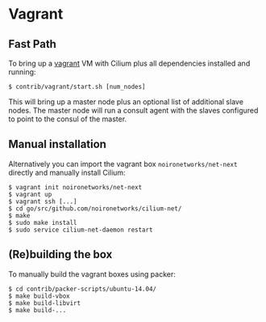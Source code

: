 # Vagrant

## Fast Path

To bring up a [vagrant](https://www.vagrantup.com/) VM with Cilium
plus all dependencies installed and running:

```
$ contrib/vagrant/start.sh [num_nodes]
```

This will bring up a master node plus an optional list of additional slave
nodes. The master node will run a consult agent with the slaves configured to
point to the consul of the master.

## Manual installation

Alternatively you can import the vagrant box `noironetworks/net-next` directly and
manually install Cilium:

  ```
  $ vagrant init noironetworks/net-next
  $ vagrant up
  $ vagrant ssh [...]
  $ cd go/src/github.com/noironetworks/cilium-net/
  $ make
  $ sudo make install
  $ sudo service cilium-net-daemon restart
  ```

## (Re)building the box

To manually build the vagrant boxes using packer:

```
$ cd contrib/packer-scripts/ubuntu-14.04/
$ make build-vbox
$ make build-libvirt
$ make build-...
```
